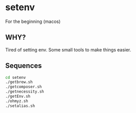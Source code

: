 # setenv
For the beginning (macos)

## WHY?

Tired of setting env. Some small tools to make things easier.

## Sequences  

```bash
cd setenv
./getbrew.sh
./getcomposer.sh
./getnecessity.sh
./getEnv.sh
./ohmyz.sh
./setalias.sh
```



